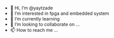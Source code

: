 - 👋 Hi, I’m @yaytzade
- 👀 I’m interested in fpga and embedded system
- 🌱 I’m currently learning 
- 💞️ I’m looking to collaborate on ...
- 📫 How to reach me ...

<!---
yaytzade/yaytzade is a ✨ special ✨ repository because its `README.md` (this file) appears on your GitHub profile.
You can click the Preview link to take a look at your changes.
--->
